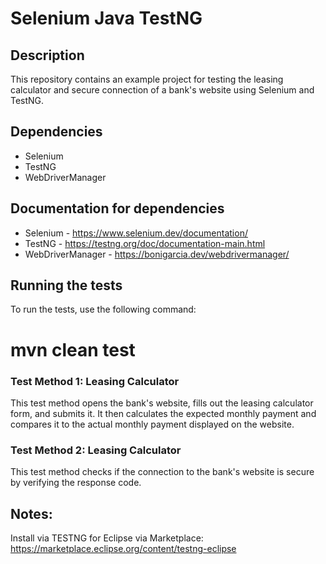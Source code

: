 # Selenium Java TestNG

## Description

This repository contains an example project for testing the leasing calculator and secure connection of a bank's website using Selenium and TestNG.

## Dependencies
* Selenium
* TestNG
* WebDriverManager

## Documentation for dependencies
* Selenium - https://www.selenium.dev/documentation/
* TestNG - https://testng.org/doc/documentation-main.html
* WebDriverManager - https://bonigarcia.dev/webdrivermanager/

## Running the tests
To run the tests, use the following command:
# mvn clean test
### Test Method 1: Leasing Calculator
This test method opens the bank's website, fills out the leasing calculator form, and submits it. It then calculates the expected monthly payment and compares it to the actual monthly payment displayed on the website.
### Test Method 2: Leasing Calculator
This test method checks if the connection to the bank's website is secure by verifying the response code.

## Notes:
Install via TESTNG for Eclipse via Marketplace:
https://marketplace.eclipse.org/content/testng-eclipse
